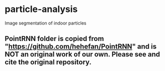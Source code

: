 # particle-analysis

Image segmentation of indoor particles

## PointRNN folder is copied from "https://github.com/hehefan/PointRNN" and is NOT an original work of our own. Please see and cite the original repository. 

